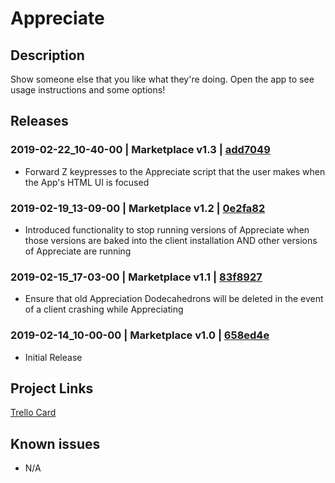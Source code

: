 # Appreciate

## Description

Show someone else that you like what they're doing. Open the app to see usage instructions and some options!

## Releases

### 2019-02-22_10-40-00 | Marketplace v1.3 | [add7049](https://github.com/highfidelity/hifi-content/commit/add7049)

- Forward Z keypresses to the Appreciate script that the user makes when the App's HTML UI is focused

### 2019-02-19_13-09-00 | Marketplace v1.2 | [0e2fa82](https://github.com/highfidelity/hifi-content/commit/0e2fa82)

- Introduced functionality to stop running versions of Appreciate when those versions are baked into the client installation AND other versions of Appreciate are running

### 2019-02-15_17-03-00 | Marketplace v1.1 | [83f8927](https://github.com/highfidelity/hifi-content/commit/83f8927)

- Ensure that old Appreciation Dodecahedrons will be deleted in the event of a client crashing while Appreciating

### 2019-02-14_10-00-00 | Marketplace v1.0 | [658ed4e](https://github.com/highfidelity/hifi-content/commit/658ed4e)

- Initial Release

## Project Links
[Trello Card](https://trello.com/c/2iMbEgdw/36-appreciation-app)

## Known issues
- N/A
